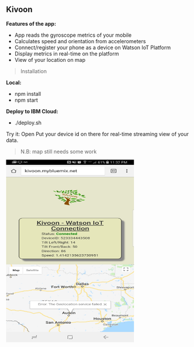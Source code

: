 ## Kivoon

**Features of the app:**
- App reads the gyroscope metrics of your mobile
- Calculates speed and orientation from accelerometers
- Connect/register your phone as a device on Watson IoT Platform
- Display metrics in real-time on the platform
- View of your location on map

> Installation

**Local:**
- npm install
- npm start

**Deploy to IBM Cloud:**
- ./deploy.sh

Try it: [](http://kivoon.mybluemix.net)
Open [](https://quickstart.internetofthings.ibmcloud.com/#/)
Put your device id on there for real-time streaming view of your data.



> N.B: map still needs some work

<img src="https://raw.githubusercontent.com/hovig/kivoon/master/public/img/kivoon.jpg" width="350" height="500">

